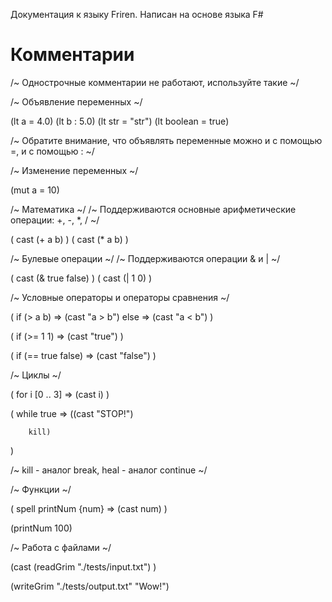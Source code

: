 Документация к языку Friren. Написан на основе языка F#

# Комментарии 
/~ Однострочные комментарии не работают, используйте такие ~/

/~ Объявление переменных ~/

(lt a = 4.0)
(lt b : 5.0)
(lt str = "str")
(lt boolean = true)

/~ 
    Обратите внимание, что объявлять переменные
    можно и с помощью =, и с помощью :
~/

/~ Изменение переменных ~/

(mut a = 10)

/~ Математика ~/
/~ 
    Поддерживаются основные арифметические операции:
    +, -, *, /
 ~/

(
    cast (+ a b)
)
(
    cast (* a b)
)

/~ Булевые операции ~/
/~ 
    Поддерживаются операции & и |
 ~/

(
    cast (& true false)
)
(
    cast (| 1 0)
)

/~ Условные операторы и операторы сравнения ~/

(
    if (> a b) =>
        (cast "a > b")
    else =>
        (cast "a < b")
)

(
    if (>= 1 1) =>
        (cast "true")
)

(
    if (== true false) =>
        (cast "false")
)

/~ Циклы ~/

(
    for i [0 .. 3] =>
        (cast i)
)

(
    while true =>
        ((cast "STOP!")

        kill)
)

/~ kill - аналог break, heal - аналог continue ~/

/~ Функции ~/

(
    spell printNum {num} =>
        (cast num)
)

(printNum 100)

/~ Работа с файлами ~/

(cast (readGrim "./tests/input.txt") )

(writeGrim "./tests/output.txt" "Wow!")
